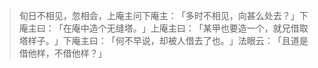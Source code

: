 
> 旬日不相见，忽相会，上庵主问下庵主：​「多时不相见，向甚么处去？​」下庵主曰：​「在庵中造个无缝塔。​」上庵主曰：​「某甲也要造一个，就兄借取塔样子。​」下庵主曰：​「何不早说，却被人借去了也。​」法眼云：​「且道是借他样，不借他样？​」
